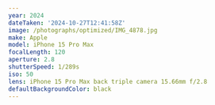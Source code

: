 ```yaml
---
year: 2024
dateTaken: '2024-10-27T12:41:58Z'
image: /photographs/optimized/IMG_4878.jpg
make: Apple
model: iPhone 15 Pro Max
focalLength: 120
aperture: 2.8
shutterSpeed: 1/289s
iso: 50
lens: iPhone 15 Pro Max back triple camera 15.66mm f/2.8
defaultBackgroundColor: black
---
```

